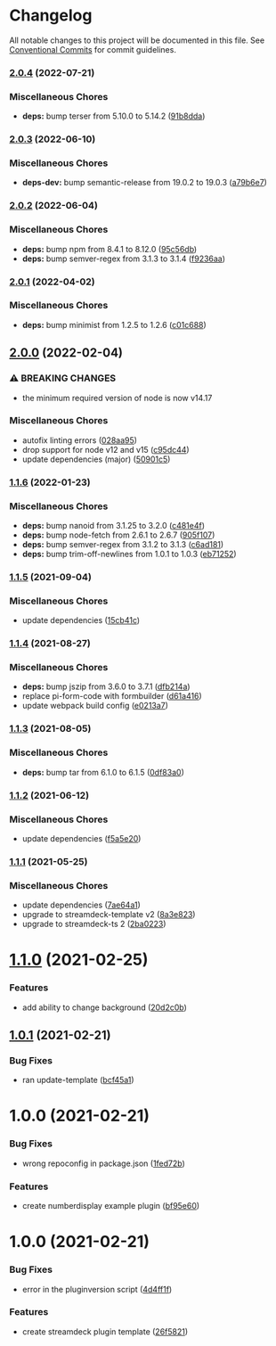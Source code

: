# Changelog

All notable changes to this project will be documented in this file. See
[Conventional Commits](https://conventionalcommits.org) for commit guidelines.

### [2.0.4](https://github.com/rweich/streamdeck-ts-numberdisplay/compare/v2.0.3...v2.0.4) (2022-07-21)


### Miscellaneous Chores

* **deps:** bump terser from 5.10.0 to 5.14.2 ([91b8dda](https://github.com/rweich/streamdeck-ts-numberdisplay/commit/91b8dda932e2a79fb34bf8129949e4ce86f32979))

### [2.0.3](https://github.com/rweich/streamdeck-ts-numberdisplay/compare/v2.0.2...v2.0.3) (2022-06-10)


### Miscellaneous Chores

* **deps-dev:** bump semantic-release from 19.0.2 to 19.0.3 ([a79b6e7](https://github.com/rweich/streamdeck-ts-numberdisplay/commit/a79b6e7917251ec34d2adafd6cc8e9bee94d9625))

### [2.0.2](https://github.com/rweich/streamdeck-ts-numberdisplay/compare/v2.0.1...v2.0.2) (2022-06-04)


### Miscellaneous Chores

* **deps:** bump npm from 8.4.1 to 8.12.0 ([95c56db](https://github.com/rweich/streamdeck-ts-numberdisplay/commit/95c56db9be632c1bb69592c6de5c5af170c23f19))
* **deps:** bump semver-regex from 3.1.3 to 3.1.4 ([f9236aa](https://github.com/rweich/streamdeck-ts-numberdisplay/commit/f9236aa172d72a7f0102794bf630149792ce542d))

### [2.0.1](https://github.com/rweich/streamdeck-ts-numberdisplay/compare/v2.0.0...v2.0.1) (2022-04-02)


### Miscellaneous Chores

* **deps:** bump minimist from 1.2.5 to 1.2.6 ([c01c688](https://github.com/rweich/streamdeck-ts-numberdisplay/commit/c01c6880125417a918618f26ef6f8114e1fec34b))

## [2.0.0](https://github.com/rweich/streamdeck-ts-numberdisplay/compare/v1.1.6...v2.0.0) (2022-02-04)


### ⚠ BREAKING CHANGES

* the minimum required version of node is now v14.17

### Miscellaneous Chores

* autofix linting errors ([028aa95](https://github.com/rweich/streamdeck-ts-numberdisplay/commit/028aa9553fa4b938cb35e254d8f9b78884fd42db))
* drop support for node v12 and v15 ([c95dc44](https://github.com/rweich/streamdeck-ts-numberdisplay/commit/c95dc44a7030ad3d16fa13568893268fe1570bc4))
* update dependencies (major) ([50901c5](https://github.com/rweich/streamdeck-ts-numberdisplay/commit/50901c570d43b0dd45c8903c6edf4526f893cd36))

### [1.1.6](https://github.com/rweich/streamdeck-ts-numberdisplay/compare/v1.1.5...v1.1.6) (2022-01-23)


### Miscellaneous Chores

* **deps:** bump nanoid from 3.1.25 to 3.2.0 ([c481e4f](https://github.com/rweich/streamdeck-ts-numberdisplay/commit/c481e4fdcc78b5b9287e9961866ec25263ea0d24))
* **deps:** bump node-fetch from 2.6.1 to 2.6.7 ([905f107](https://github.com/rweich/streamdeck-ts-numberdisplay/commit/905f1078887e159fb9098aa4941bc10803692882))
* **deps:** bump semver-regex from 3.1.2 to 3.1.3 ([c6ad181](https://github.com/rweich/streamdeck-ts-numberdisplay/commit/c6ad1818130993e4ea5597e132a3bec4c6b9152f))
* **deps:** bump trim-off-newlines from 1.0.1 to 1.0.3 ([eb71252](https://github.com/rweich/streamdeck-ts-numberdisplay/commit/eb712520598bd34b1f6efee608bbae53d82a4111))

### [1.1.5](https://github.com/rweich/streamdeck-ts-numberdisplay/compare/v1.1.4...v1.1.5) (2021-09-04)


### Miscellaneous Chores

* update dependencies ([15cb41c](https://github.com/rweich/streamdeck-ts-numberdisplay/commit/15cb41cef1aa7724e03b6bc7346346d503f2b1b5))

### [1.1.4](https://github.com/rweich/streamdeck-ts-numberdisplay/compare/v1.1.3...v1.1.4) (2021-08-27)


### Miscellaneous Chores

* **deps:** bump jszip from 3.6.0 to 3.7.1 ([dfb214a](https://github.com/rweich/streamdeck-ts-numberdisplay/commit/dfb214a0513dd832e179568dc69474ff81750942))
* replace pi-form-code with formbuilder ([d61a416](https://github.com/rweich/streamdeck-ts-numberdisplay/commit/d61a4160298d0058a7692482e6694beb4b04b53d))
* update webpack build config ([e0213a7](https://github.com/rweich/streamdeck-ts-numberdisplay/commit/e0213a71ac303101d5fd3388ead7869cf97ce54e))

### [1.1.3](https://github.com/rweich/streamdeck-ts-numberdisplay/compare/v1.1.2...v1.1.3) (2021-08-05)


### Miscellaneous Chores

* **deps:** bump tar from 6.1.0 to 6.1.5 ([0df83a0](https://github.com/rweich/streamdeck-ts-numberdisplay/commit/0df83a06b83e0ef1f1e5c627242489932f943009))

### [1.1.2](https://github.com/rweich/streamdeck-ts-numberdisplay/compare/v1.1.1...v1.1.2) (2021-06-12)


### Miscellaneous Chores

* update dependencies ([f5a5e20](https://github.com/rweich/streamdeck-ts-numberdisplay/commit/f5a5e20d08cdae33771bf5e0e4c1c7453e08ee61))

### [1.1.1](https://github.com/rweich/streamdeck-ts-numberdisplay/compare/v1.1.0...v1.1.1) (2021-05-25)


### Miscellaneous Chores

* update dependencies ([7ae64a1](https://github.com/rweich/streamdeck-ts-numberdisplay/commit/7ae64a1631eb5236065240d0edc926c679a1fbba))
* upgrade to streamdeck-template v2 ([8a3e823](https://github.com/rweich/streamdeck-ts-numberdisplay/commit/8a3e8233ae8b122e523c5867237902386fdde73b))
* upgrade to streamdeck-ts 2 ([2ba0223](https://github.com/rweich/streamdeck-ts-numberdisplay/commit/2ba022391ac5649f5972eac2e517d000dad3ac8a))

# [1.1.0](https://github.com/rweich/streamdeck-ts-numberdisplay/compare/v1.0.1...v1.1.0) (2021-02-25)


### Features

* add ability to change background ([20d2c0b](https://github.com/rweich/streamdeck-ts-numberdisplay/commit/20d2c0bfaf9805cbe7fd709b1a3e087f9b8e798f))

## [1.0.1](https://github.com/rweich/streamdeck-ts-numberdisplay/compare/v1.0.0...v1.0.1) (2021-02-21)


### Bug Fixes

* ran update-template ([bcf45a1](https://github.com/rweich/streamdeck-ts-numberdisplay/commit/bcf45a1a4c96c0e0a010c554ae5dece3d1972181))

# 1.0.0 (2021-02-21)


### Bug Fixes

* wrong repoconfig in package.json ([1fed72b](https://github.com/rweich/streamdeck-ts-numberdisplay/commit/1fed72b56df3873608674bccd7971d07c4e89a48))


### Features

* create numberdisplay example plugin ([bf95e60](https://github.com/rweich/streamdeck-ts-numberdisplay/commit/bf95e60ac5140052cf5efc16b0c31b780e6a21a5))

# 1.0.0 (2021-02-21)


### Bug Fixes

* error in the pluginversion script ([4d4ff1f](https://github.com/rweich/streamdeck-ts-template/commit/4d4ff1fb6ce21fdf09c247f68dea24c6f64b03b7))


### Features

* create streamdeck plugin template ([26f5821](https://github.com/rweich/streamdeck-ts-template/commit/26f5821629a3c5b16b556b9915772ea707524e68))
